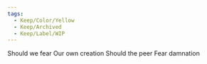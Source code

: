 ```yaml
---
tags:
  - Keep/Color/Yellow
  - Keep/Archived
  - Keep/Label/WIP
---
```


Should we fear
Our own creation
Should the peer
Fear damnation